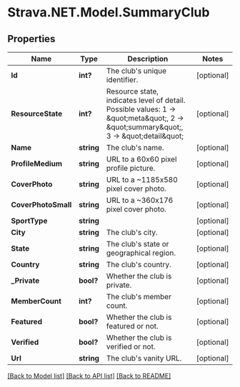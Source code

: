 # Strava.NET.Model.SummaryClub
## Properties

Name | Type | Description | Notes
------------ | ------------- | ------------- | -------------
**Id** | **int?** | The club&#39;s unique identifier. | [optional] 
**ResourceState** | **int?** | Resource state, indicates level of detail. Possible values: 1 -&gt; \&quot;meta\&quot;, 2 -&gt; \&quot;summary\&quot;, 3 -&gt; \&quot;detail\&quot; | [optional] 
**Name** | **string** | The club&#39;s name. | [optional] 
**ProfileMedium** | **string** | URL to a 60x60 pixel profile picture. | [optional] 
**CoverPhoto** | **string** | URL to a ~1185x580 pixel cover photo. | [optional] 
**CoverPhotoSmall** | **string** | URL to a ~360x176  pixel cover photo. | [optional] 
**SportType** | **string** |  | [optional] 
**City** | **string** | The club&#39;s city. | [optional] 
**State** | **string** | The club&#39;s state or geographical region. | [optional] 
**Country** | **string** | The club&#39;s country. | [optional] 
**_Private** | **bool?** | Whether the club is private. | [optional] 
**MemberCount** | **int?** | The club&#39;s member count. | [optional] 
**Featured** | **bool?** | Whether the club is featured or not. | [optional] 
**Verified** | **bool?** | Whether the club is verified or not. | [optional] 
**Url** | **string** | The club&#39;s vanity URL. | [optional] 

[[Back to Model list]](../README.md#documentation-for-models) [[Back to API list]](../README.md#documentation-for-api-endpoints) [[Back to README]](../README.md)

